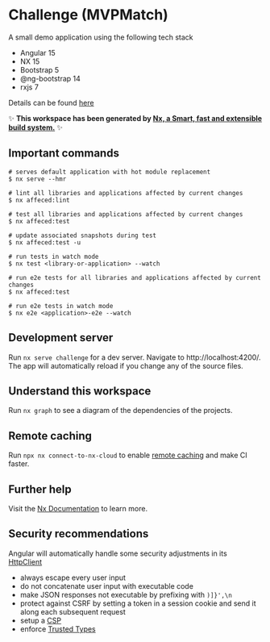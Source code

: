 # Challenge (MVPMatch)

A small demo application using the following tech stack

- Angular 15
- NX 15
- Bootstrap 5
- @ng-bootstrap 14
- rxjs 7

Details can be found [here](https://mvpmatch.notion.site/Main-Frontend-3-our-Mock-API-6088e94b83cd4ebba7d2bd883d5d710b)

✨ **This workspace has been generated by [Nx, a Smart, fast and extensible build system.](https://nx.dev)** ✨

## Important commands

```shell
# serves default application with hot module replacement
$ nx serve --hmr

# lint all libraries and applications affected by current changes
$ nx affeced:lint

# test all libraries and applications affected by current changes
$ nx affeced:test

# update associated snapshots during test
$ nx affeced:test -u

# run tests in watch mode
$ nx test <library-or-application> --watch

# run e2e tests for all libraries and applications affected by current changes
$ nx affeced:test

# run e2e tests in watch mode
$ nx e2e <application>-e2e --watch
```

## Development server

Run `nx serve challenge` for a dev server. Navigate to http://localhost:4200/. The app will automatically reload if you change any of the source files.

## Understand this workspace

Run `nx graph` to see a diagram of the dependencies of the projects.

## Remote caching

Run `npx nx connect-to-nx-cloud` to enable [remote caching](https://nx.app) and make CI faster.

## Further help

Visit the [Nx Documentation](https://nx.dev) to learn more.

## Security recommendations
Angular will automatically handle some security adjustments in its [HttpClient](https://angular.io/api/common/http/HttpClient)

- always escape every user input
- do not concatenate user input with executable code
- make JSON responses not executable by prefixing with `)]}',\n` 
- protect against CSRF by setting a token in a session cookie and send it along each subsequent request
- setup a [CSP](https://angular.io/guide/security#content-security-policy)
- enforce [Trusted Types](https://angular.io/api/common/http/HttpClient)
